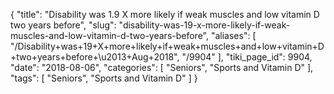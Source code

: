 {
    "title": "Disability was 1.9 X more likely if weak muscles and low vitamin D two years before",
    "slug": "disability-was-19-x-more-likely-if-weak-muscles-and-low-vitamin-d-two-years-before",
    "aliases": [
        "/Disability+was+19+X+more+likely+if+weak+muscles+and+low+vitamin+D+two+years+before+\u2013+Aug+2018",
        "/9904"
    ],
    "tiki_page_id": 9904,
    "date": "2018-08-06",
    "categories": [
        "Seniors",
        "Sports and Vitamin D"
    ],
    "tags": [
        "Seniors",
        "Sports and Vitamin D"
    ]
}